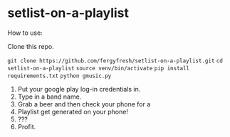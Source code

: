 # setlist-on-a-playlist

How to use:

Clone this repo.

`git clone https://github.com/fergyfresh/setlist-on-a-playlist.git`
`cd setlist-on-a-playlist`
`source venv/bin/activate`
`pip install requirements.txt`
`python gmusic.py`

1. Put your google play log-in credentials in.
2. Type in a band name.
3. Grab a beer and then check your phone for a 
4. Playlist get generated on your phone!
5. ???
6. Profit.
